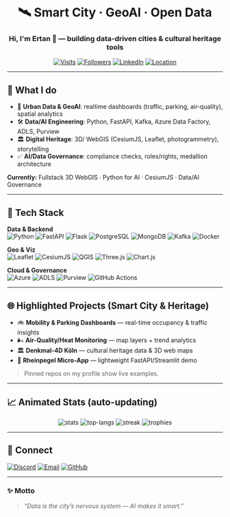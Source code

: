 <!-- === Tech & Smart City | Data & AI Portfolio README === -->
<div align="center">

# 🛰️ Smart City · GeoAI · Open Data  
### Hi, I'm **Ertan** 👋 — building data-driven cities & cultural heritage tools

[![Visits](https://komarev.com/ghpvc/?username=ErtanOz&label=Profile%20views)](https://github.com/ErtanOz)
[![Followers](https://img.shields.io/github/followers/ErtanOz?label=Followers)](https://github.com/ErtanOz?tab=followers)
[![LinkedIn](https://img.shields.io/badge/LinkedIn-Ertan%20Ozcan-0A66C2?logo=linkedin)](https://www.linkedin.com/in/ertanozcan/)
[![Location](https://img.shields.io/badge/Cologne-DE-FFC107?logo=city)](#)

</div>

---

## 🚦 What I do
- 🧭 **Urban Data & GeoAI**: realtime dashboards (traffic, parking, air-quality), spatial analytics  
- 🛠️ **Data/AI Engineering**: Python, FastAPI, Kafka, Azure Data Factory, ADLS, Purview  
- 🏛️ **Digital Heritage**: 3D/ WebGIS (CesiumJS, Leaflet, photogrammetry), storytelling  
- ✅ **AI/Data Governance**: compliance checks, roles/rights, medallion architecture

**Currently:** Fullstack 3D WebGIS · Python for AI · CesiumJS · Data/AI Governance

---

## 🧰 Tech Stack
**Data & Backend**  
![Python](https://img.shields.io/badge/Python-3776AB?logo=python&logoColor=fff)
![FastAPI](https://img.shields.io/badge/FastAPI-009688?logo=fastapi&logoColor=fff)
![Flask](https://img.shields.io/badge/Flask-000?logo=flask&logoColor=fff)
![PostgreSQL](https://img.shields.io/badge/PostgreSQL-4169E1?logo=postgresql&logoColor=fff)
![MongoDB](https://img.shields.io/badge/MongoDB-4EA94B?logo=mongodb&logoColor=fff)
![Kafka](https://img.shields.io/badge/Apache%20Kafka-231F20?logo=apachekafka&logoColor=fff)
![Docker](https://img.shields.io/badge/Docker-2496ED?logo=docker&logoColor=fff)

**Geo & Viz**  
![Leaflet](https://img.shields.io/badge/Leaflet-199900?logo=leaflet&logoColor=fff)
![CesiumJS](https://img.shields.io/badge/CesiumJS-3A9BDC?logo=cesium&logoColor=fff)
![QGIS](https://img.shields.io/badge/QGIS-589632?logo=qgis&logoColor=fff)
![Three.js](https://img.shields.io/badge/Three.js-000?logo=threedotjs&logoColor=fff)
![Chart.js](https://img.shields.io/badge/Chart.js-F5788D?logo=chartdotjs&logoColor=fff)

**Cloud & Governance**  
![Azure](https://img.shields.io/badge/Azure-0089D6?logo=microsoftazure&logoColor=fff)
![ADLS](https://img.shields.io/badge/ADLS-0E5DF6?logo=microsoftazure&logoColor=fff)
![Purview](https://img.shields.io/badge/Purview-0078D4?logo=microsoftazure&logoColor=fff)
![GitHub Actions](https://img.shields.io/badge/GitHub%20Actions-2088FF?logo=githubactions&logoColor=fff)

---

## 🌐 Highlighted Projects (Smart City & Heritage)
- 🚲 **Mobility & Parking Dashboards** — real-time occupancy & traffic insights  
- 🌬️ **Air-Quality/Heat Monitoring** — map layers + trend analytics  
- 🏛️ **Denkmal-4D Köln** — cultural heritage data & 3D web maps  
- 🌊 **Rheinpegel Micro-App** — lightweight FastAPI/Streamlit demo

> Pinned repos on my profile show live examples.

---

## 📈 Animated Stats (auto-updating)

<div align="center">

<!-- GitHub Stats -->
<img src="https://github-readme-stats.vercel.app/api?username=ErtanOz&show_icons=true&theme=tokyonight&hide_border=true" alt="stats" />

<!-- Top Languages -->
<img src="https://github-readme-stats.vercel.app/api/top-langs/?username=ErtanOz&layout=compact&langs_count=8&theme=tokyonight&hide_border=true" alt="top-langs" />

<!-- Streak -->
<img src="https://github-readme-streak-stats.herokuapp.com/?user=ErtanOz&theme=tokyonight&hide_border=true" alt="streak" />

<!-- Trophies -->
<img src="https://github-profile-trophy.vercel.app/?username=ErtanOz&theme=onedark&no-frame=true&column=6" alt="trophies" />

</div>

---

## 🤝 Connect
[![Discord](https://img.shields.io/badge/Discord-archinfo-5865F2?logo=discord&logoColor=fff)](https://discord.gg/archinfo)
[![Email](https://img.shields.io/badge/Email-ertan.ozcan%40stadt--koeln.de-D14836?logo=gmail&logoColor=fff)](mailto:ertan.ozcan@stadt-koeln.de)
[![GitHub](https://img.shields.io/badge/GitHub-ErtanOz-181717?logo=github&logoColor=fff)](https://github.com/ErtanOz)

---

### ✨ Motto
> *“Data is the city’s nervous system — AI makes it smart.”*
